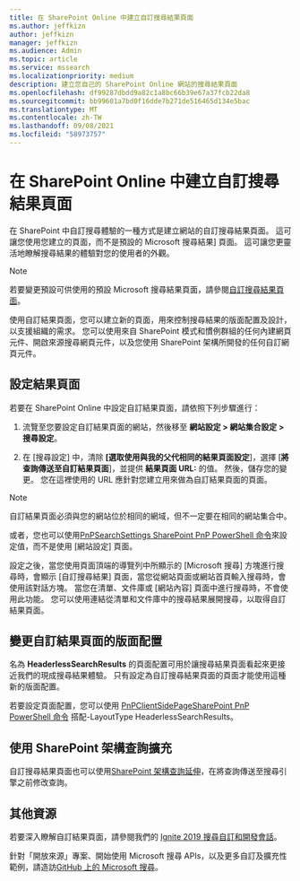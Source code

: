 ```yaml
---
title: 在 SharePoint Online 中建立自訂搜尋結果頁面
ms.author: jeffkizn
author: jeffkizn
manager: jeffkizn
ms.audience: Admin
ms.topic: article
ms.service: mssearch
ms.localizationpriority: medium
description: 建立您自己的 SharePoint Online 網站的搜尋結果頁面
ms.openlocfilehash: df99287dbdd9a82c1a8bc66b39e67a37fcb22da8
ms.sourcegitcommit: bb99601a7bd0f16dde7b271de516465d134e5bac
ms.translationtype: MT
ms.contentlocale: zh-TW
ms.lasthandoff: 09/08/2021
ms.locfileid: "58973757"
---
```

# <a name="create-a-custom-search-results-page-in-sharepoint-online"></a>在 SharePoint Online 中建立自訂搜尋結果頁面

在 SharePoint 中自訂搜尋體驗的一種方式是建立網站的自訂搜尋結果頁面。 這可讓您使用您建立的頁面，而不是預設的 Microsoft 搜尋結果] 頁面。 這可讓您更靈活地瞭解搜尋結果的體驗對您的使用者的外觀。

>[!NOTE]
> 若要變更預設可供使用的預設 Microsoft 搜尋結果頁面，請參閱[自訂搜尋結果頁面](customize-search-page.md)。

使用自訂結果頁面，您可以建立新的頁面，用來控制搜尋結果的版面配置及設計，以支援組織的需求。 您可以使用來自 SharePoint 模式和慣例群組的任何內建網頁元件、開啟來源搜尋網頁元件，以及您使用 SharePoint 架構所開發的任何自訂網頁元件。

## <a name="configure-a-results-page"></a>設定結果頁面

若要在 SharePoint Online 中設定自訂結果頁面，請依照下列步驟進行：

1. 流覽至您要設定自訂結果頁面的網站，然後移至 **網站設定 > 網站集合設定 > 搜尋設定**。

2. 在 [搜尋設定] 中，清除 **[選取使用與我的父代相同的結果頁面設定**]，選擇 [**將查詢傳送至自訂結果頁面**]，並提供 **結果頁面 URL:** 的值。 然後，儲存您的變更。 您在這裡使用的 URL 應針對您建立用來做為自訂結果頁面的頁面。

>[!NOTE]
> 自訂結果頁面必須與您的網站位於相同的網域，但不一定要在相同的網站集合中。  

或者，您也可以使用[PnPSearchSettings SharePoint PnP PowerShell 命令](/powershell/module/sharepoint-pnp/set-pnpsearchsettings?view=sharepoint-ps)來設定值，而不是使用 [網站設定] 頁面。

設定之後，當您使用頁面頂端的導覽列中所顯示的 [Microsoft 搜尋] 方塊進行搜尋時，會顯示 [自訂搜尋結果] 頁面，當您從網站頁面或網站首頁輸入搜尋時，會使用該對話方塊。 當您在清單、文件庫或 [網站內容] 頁面中進行搜尋時，不會使用此功能。 您可以使用連結從清單和文件庫中的搜尋結果展開搜尋，以取得自訂結果頁面。

## <a name="change-the-layout-of-your-custom-results-page"></a>變更自訂結果頁面的版面配置

名為 **HeaderlessSearchResults** 的頁面配置可用於讓搜尋結果頁面看起來更接近我們的現成搜尋結果體驗。 只有設定為自訂搜尋結果頁面的頁面才能使用這種新的版面配置。

若要設定頁面配置，您可以使用 [PnPClientSidePageSharePoint PnP PowerShell 命令](/powershell/module/sharepoint-pnp/set-pnpclientsidepage?view=sharepoint-ps) 搭配-LayoutType HeaderlessSearchResults。

## <a name="use-sharepoint-framework-query-extensions"></a>使用 SharePoint 架構查詢擴充

自訂搜尋結果頁面也可以使用[SharePoint 架構查詢延伸](/sharepoint/dev/spfx/building-search-extensions)，在將查詢傳送至搜尋引擎之前修改查詢。

## <a name="additional-resources"></a>其他資源

若要深入瞭解自訂結果頁面，請參閱我們的 [Ignite 2019 搜尋自訂和開發會話](https://myignite.techcommunity.microsoft.com/sessions/85238?source=sessions)。

針對「開放來源」專案、開始使用 Microsoft 搜尋 APIs，以及更多自訂及擴充性範例，請造訪[GitHub 上的 Microsoft 搜尋](https://github.com/microsoft-search)。